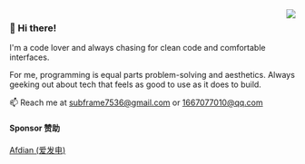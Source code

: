<img align="right" src="https://github-readme-stats-subframe7536.vercel.app/api?username=subframe7536&show_icons=true&icon_color=f0cda2&text_color=c0dbfa&bg_color=1c1f22&hide_title=true" />

### 👋 Hi there!

I'm a code lover and always chasing for clean code and comfortable interfaces.

For me, programming is equal parts problem-solving and aesthetics. Always geeking out about tech that feels as good to use as it does to build.

📫 Reach me at subframe7536@gmail.com or 1667077010@qq.com

#### Sponsor 赞助

[Afdian (爱发电)](https://afdian.com/a/subframe7536)
